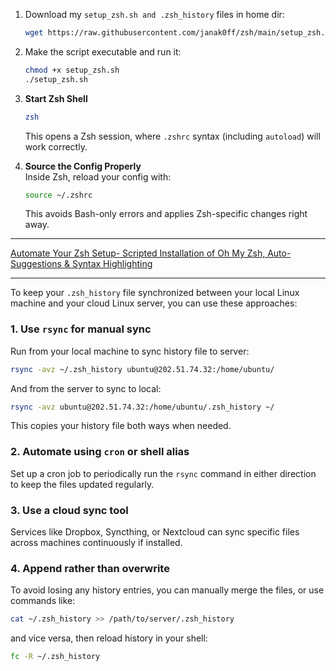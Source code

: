 1. Download my `setup_zsh.sh and .zsh_history` files in home dir:
    ```sh
    wget https://raw.githubusercontent.com/janak0ff/zsh/main/setup_zsh.sh https://raw.githubusercontent.com/janak0ff/zsh/main/.zsh_history
    ```

2. Make the script executable and run it:
    ```sh
    chmod +x setup_zsh.sh
    ./setup_zsh.sh
    ```

3. **Start Zsh Shell**  
   ```sh
   zsh
   ```
   This opens a Zsh session, where `.zshrc` syntax (including `autoload`) will work correctly.

2. **Source the Config Properly**  
   Inside Zsh, reload your config with:
   ```sh
   source ~/.zshrc
   ```
   This avoids Bash-only errors and applies Zsh-specific changes right away.

---

[Automate Your Zsh Setup- Scripted Installation of Oh My Zsh, Auto-Suggestions & Syntax Highlighting](https://blogs.janakkumarshrestha0.com.np/posts/linux/zsh-setup-with-auto-suggestions--themes/)

---

To keep your `.zsh_history` file synchronized between your local Linux machine and your cloud Linux server, you can use these approaches:

### 1. Use `rsync` for manual sync
Run from your local machine to sync history file to server:
```sh
rsync -avz ~/.zsh_history ubuntu@202.51.74.32:/home/ubuntu/
```
And from the server to sync to local:
```sh
rsync -avz ubuntu@202.51.74.32:/home/ubuntu/.zsh_history ~/
```
This copies your history file both ways when needed.

### 2. Automate using `cron` or shell alias
Set up a cron job to periodically run the `rsync` command in either direction to keep the files updated regularly.

### 3. Use a cloud sync tool
Services like Dropbox, Syncthing, or Nextcloud can sync specific files across machines continuously if installed.

### 4. Append rather than overwrite
To avoid losing any history entries, you can manually merge the files, or use commands like:
```sh
cat ~/.zsh_history >> /path/to/server/.zsh_history
```
and vice versa, then reload history in your shell:
```sh
fc -R ~/.zsh_history
```

